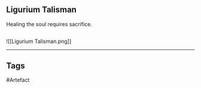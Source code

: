 ## Ligurium Talisman
Healing the soul requires sacrifice.
## 
![[Ligurium Talisman.png]]

---
## Tags
#Artefact